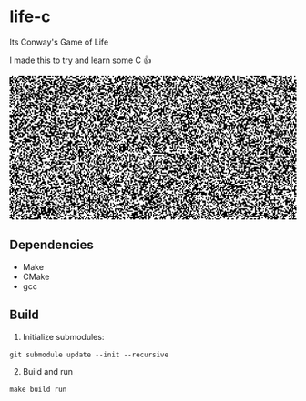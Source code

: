 # life-c

Its Conway's Game of Life

I made this to try and learn some C 👍

![Wicked cool gif](example.gif)

## Dependencies

* Make
* CMake
* gcc

## Build

1. Initialize submodules:

```console
git submodule update --init --recursive
```

2. Build and run

```console
make build run
```
